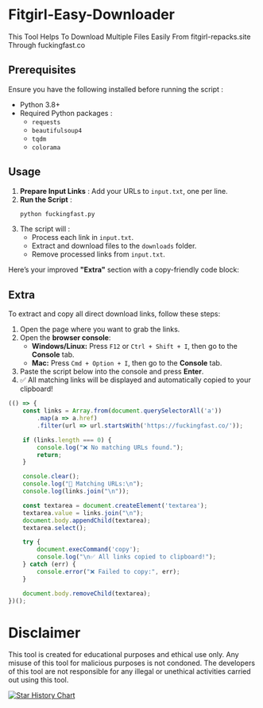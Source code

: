 # Fitgirl-Easy-Downloader
This Tool Helps To Download Multiple Files Easily From fitgirl-repacks.site Through fuckingfast.co

## Prerequisites
Ensure you have the following installed before running the script :
- Python 3.8+
- Required Python packages :
  - `requests`
  - `beautifulsoup4`
  - `tqdm`
  - `colorama`


## Usage
1. **Prepare Input Links** : Add your URLs to `input.txt`, one per line.
2. **Run the Script** :
   ```bash
   python fuckingfast.py
   ```
3. The script will :
   - Process each link in `input.txt`.
   - Extract and download files to the `downloads` folder.
   - Remove processed links from `input.txt`.

Here’s your improved **"Extra"** section with a copy-friendly code block:  

## Extra  

To extract and copy all direct download links, follow these steps:  

1. Open the page where you want to grab the links.  
2. Open the **browser console**:  
   - **Windows/Linux:** Press `F12` or `Ctrl + Shift + I`, then go to the **Console** tab.  
   - **Mac:** Press `Cmd + Option + I`, then go to the **Console** tab.  
3. Paste the script below into the console and press **Enter**.  
4. ✅ All matching links will be displayed and automatically copied to your clipboard!  

````js
(() => {
    const links = Array.from(document.querySelectorAll('a'))
        .map(a => a.href)
        .filter(url => url.startsWith('https://fuckingfast.co/'));

    if (links.length === 0) {
        console.log("❌ No matching URLs found.");
        return;
    }

    console.clear();
    console.log("🔗 Matching URLs:\n");
    console.log(links.join("\n"));

    const textarea = document.createElement('textarea');
    textarea.value = links.join("\n");
    document.body.appendChild(textarea);
    textarea.select();

    try {
        document.execCommand('copy');
        console.log("\n✅ All links copied to clipboard!");
    } catch (err) {
        console.error("❌ Failed to copy:", err);
    }

    document.body.removeChild(textarea); 
})();
````  

# Disclaimer
This tool is created for educational purposes and ethical use only. Any misuse of this tool for malicious purposes is not condoned. The developers of this tool are not responsible for any illegal or unethical activities carried out using this tool.

[![Star History Chart](https://api.star-history.com/svg?repos=JOY6IX9INE/Fucking-Fast-Multi-Downloader&type=Date)](https://star-history.t9t.io/#JOY6IX9INE/Fucking-Fast-Multi-Downloader&Date)

